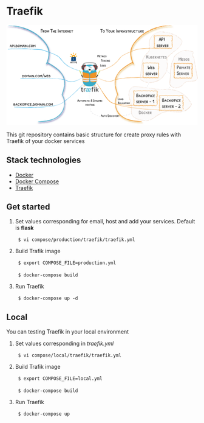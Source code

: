 # Traefik

<p align="center">
<img src="docs/img/traefik-architecture.png" alt="Traefik" title="Traefik" />
</p>

This git repository contains basic structure for create
proxy rules with Traefik of your docker services

## Stack technologies

- [Docker](https://docs.docker.com/engine/install/)
- [Docker Compose](https://docs.docker.com/compose/install/)
- [Traefik](https://doc.traefik.io/traefik/)

## Get started

1. Set values corresponding for email, host and add your
services. Default is **flask**

		$ vi compose/production/traefik/traefik.yml

2. Build Trafik image

		$ export COMPOSE_FILE=production.yml

		$ docker-compose build

3. Run Traefik

		$ docker-compose up -d

## Local

You can testing Traefik in your local environment

1. Set values corresponding in _traefik.yml_

		$ vi compose/local/traefik/traefik.yml

2. Build Trafik image

		$ export COMPOSE_FILE=local.yml

		$ docker-compose build

3. Run Traefik

		$ docker-compose up
